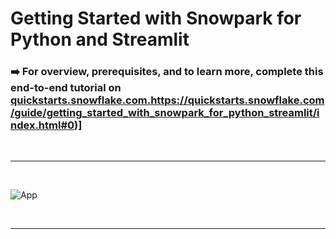 # Getting Started with Snowpark for Python and Streamlit

### ➡️ For overview, prerequisites, and to learn more, complete this end-to-end tutorial on [quickstarts.snowflake.com.]([https://quickstarts.snowflake.com/guide/getting_started_with_snowpark_for_python_streamlit/index.html#0)https://quickstarts.snowflake.com/guide/getting_started_with_snowpark_for_python_streamlit/index.html#0)]

<br/>

___

<br/>

![App](/assets/img1.png)

<br/>

___
